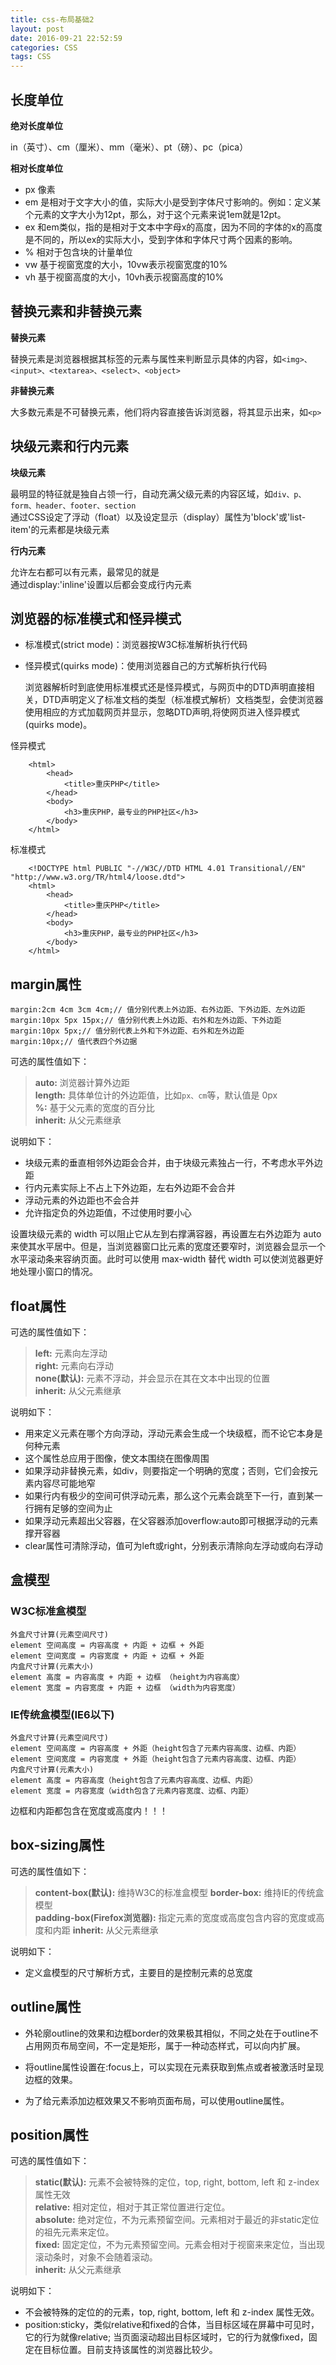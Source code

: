 ```yaml
---
title: css-布局基础2
layout: post
date: 2016-09-21 22:52:59
categories: CSS
tags: CSS
---
```

## 长度单位
**绝对长度单位**

in（英寸）、cm（厘米）、mm（毫米）、pt（磅）、pc（pica）  

**相对长度单位**  

- px 像素  
- em 是相对于文字大小的值，实际大小是受到字体尺寸影响的。例如：定义某个元素的文字大小为12pt，那么，对于这个元素来说1em就是12pt。  
- ex 和em类似，指的是相对于文本中字母x的高度，因为不同的字体的x的高度是不同的，所以ex的实际大小，受到字体和字体尺寸两个因素的影响。 
- % 相对于包含块的计量单位  
- vw 基于视窗宽度的大小，10vw表示视窗宽度的10%
- vh 基于视窗高度的大小，10vh表示视窗高度的10%

## 替换元素和非替换元素
**替换元素**

替换元素是浏览器根据其标签的元素与属性来判断显示具体的内容，如`<img>、<input>、<textarea>、<select>、<object>`

**非替换元素**

大多数元素是不可替换元素，他们将内容直接告诉浏览器，将其显示出来，如`<p>`

## 块级元素和行内元素
**块级元素**

最明显的特征就是独自占领一行，自动充满父级元素的内容区域，如`div、p、form、header、footer、section`  
通过CSS设定了浮动（float）以及设定显示（display）属性为'block'或'list-item'的元素都是块级元素

**行内元素**

允许左右都可以有元素，最常见的就是<a></a>  
通过display:'inline'设置以后都会变成行内元素

## 浏览器的标准模式和怪异模式
- 标准模式(strict mode)：浏览器按W3C标准解析执行代码
- 怪异模式(quirks mode)：使用浏览器自己的方式解析执行代码

    浏览器解析时到底使用标准模式还是怪异模式，与网页中的DTD声明直接相关，DTD声明定义了标准文档的类型（标准模式解析）文档类型，会使浏览器使用相应的方式加载网页并显示，忽略DTD声明,将使网页进入怪异模式(quirks mode)。  
    
怪异模式
```
    <html>
        <head>
            <title>重庆PHP</title>
        </head>
        <body>
            <h3>重庆PHP，最专业的PHP社区</h3>
        </body>
    </html>
```
    
标准模式
```
    <!DOCTYPE html PUBLIC "-//W3C//DTD HTML 4.01 Transitional//EN" "http://www.w3.org/TR/html4/loose.dtd">
    <html>
        <head>
            <title>重庆PHP</title>
        </head>
        <body>
            <h3>重庆PHP，最专业的PHP社区</h3>
        </body>
    </html>
```

## margin属性
```
margin:2cm 4cm 3cm 4cm;// 值分别代表上外边距、右外边距、下外边距、左外边距
margin:10px 5px 15px;// 值分别代表上外边距、右外和左外边距、下外边距
margin:10px 5px;// 值分别代表上外和下外边距、右外和左外边距
margin:10px;// 值代表四个外边据
```
可选的属性值如下：  

> **auto:** 浏览器计算外边距  
> **length:** 具体单位计的外边距值，比如`px、cm`等，默认值是 0px  
> **%:** 基于父元素的宽度的百分比  
> **inherit:** 从父元素继承  

说明如下：  

- 块级元素的垂直相邻外边距会合并，由于块级元素独占一行，不考虑水平外边距 
- 行内元素实际上不占上下外边距，左右外边距不会合并
- 浮动元素的外边距也不会合并  
- 允许指定负的外边距值，不过使用时要小心

设置块级元素的 width 可以阻止它从左到右撑满容器，再设置左右外边距为 auto 来使其水平居中。但是，当浏览器窗口比元素的宽度还要窄时，浏览器会显示一个水平滚动条来容纳页面。此时可以使用 max-width 替代 width 可以使浏览器更好地处理小窗口的情况。

## float属性
可选的属性值如下： 

>**left:** 元素向左浮动  
>**right:** 元素向右浮动  
>**none(默认):** 元素不浮动，并会显示在其在文本中出现的位置  
>**inherit:** 从父元素继承 

说明如下：

-  用来定义元素在哪个方向浮动，浮动元素会生成一个块级框，而不论它本身是何种元素  
-  这个属性总应用于图像，使文本围绕在图像周围
-  如果浮动非替换元素，如div，则要指定一个明确的宽度；否则，它们会按元素内容尽可能地窄
-  如果行内有极少的空间可供浮动元素，那么这个元素会跳至下一行，直到某一行拥有足够的空间为止
-  如果浮动元素超出父容器，在父容器添加overflow:auto即可根据浮动的元素撑开容器
-  clear属性可清除浮动，值可为left或right，分别表示清除向左浮动或向右浮动 

## 盒模型

### W3C标准盒模型

```
外盒尺寸计算(元素空间尺寸)
element 空间高度 = 内容高度 + 内距 + 边框 + 外距
element 空间宽度 = 内容宽度 + 内距 + 边框 + 外距
内盒尺寸计算(元素大小)
element 高度 = 内容高度 + 内距 + 边框 （height为内容高度）
element 宽度 = 内容宽度 + 内距 + 边框 （width为内容宽度）
```

### IE传统盒模型(IE6以下)

```
外盒尺寸计算(元素空间尺寸)
element 空间高度 = 内容高度 + 外距（height包含了元素内容高度、边框、内距）
element 空间宽度 = 内容宽度 + 外距（height包含了元素内容高度、边框、内距）
内盒尺寸计算(元素大小)
element 高度 = 内容高度（height包含了元素内容高度、边框、内距）
element 宽度 = 内容宽度（width包含了元素内容宽度、边框、内距）
```
边框和内距都包含在宽度或高度内！！！

## box-sizing属性
可选的属性值如下： 

>**content-box(默认):** 维持W3C的标准盒模型
>**border-box:** 维持IE的传统盒模型   
>**padding-box(Firefox浏览器):** 指定元素的宽度或高度包含内容的宽度或高度和内距
>**inherit:** 从父元素继承 

说明如下：

-  定义盒模型的尺寸解析方式，主要目的是控制元素的总宽度  

## outline属性  

- 外轮廓outline的效果和边框border的效果极其相似，不同之处在于outline不占用网页布局空间，不一定是矩形，属于一种动态样式，可以向内扩展。

- 将outline属性设置在:focus上，可以实现在元素获取到焦点或者被激活时呈现边框的效果。

- 为了给元素添加边框效果又不影响页面布局，可以使用outline属性。

## position属性
可选的属性值如下： 

>**static(默认):** 元素不会被特殊的定位，top, right, bottom, left 和 z-index 属性无效  
>**relative:** 相对定位，相对于其正常位置进行定位。  
>**absolute:** 绝对定位，不为元素预留空间。元素相对于最近的非static定位的祖先元素来定位。   
>**fixed:** 固定定位，不为元素预留空间。元素会相对于视窗来来定位，当出现滚动条时，对象不会随着滚动。  
>**inherit:** 从父元素继承 

说明如下：

-  不会被特殊的定位的的元素，top, right, bottom, left 和 z-index 属性无效。
-  position:sticky，类似relative和fixed的合体，当目标区域在屏幕中可见时，它的行为就像relative; 当页面滚动超出目标区域时，它的行为就像fixed，固定在目标位置。目前支持该属性的浏览器比较少。

